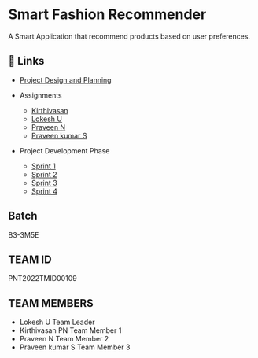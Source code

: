 # Smart Fashion Recommender

A Smart Application that recommend products based on user preferences.

## 🔗 Links

- [Project Design and Planning](https://github.com/IBM-EPBL/IBM-Project-15386-1659598110/tree/main/Project%20Design%20%26%20Planning)

- Assignments
   - [Kirthivasan](https://github.com/IBM-EPBL/IBM-Project-15386-1659598110/tree/main/Assignments/Kirthivasan%20PN)
   - [Lokesh U](https://github.com/IBM-EPBL/IBM-Project-15386-1659598110/tree/main/Assignments/Lokesh%20U)
   - [Praveen N](https://github.com/IBM-EPBL/IBM-Project-15386-1659598110/tree/main/Assignments/Praveen%20N)
   - [Praveen kumar S](https://github.com/IBM-EPBL/IBM-Project-15386-1659598110/tree/main/Assignments/Praveen%20kumar%20S)

- Project Development Phase
   - [Sprint 1](https://github.com/IBM-EPBL/IBM-Project-15386-1659598110/tree/main/Project%20Development%20Phase/Sprint-1)
   - [Sprint 2](https://github.com/IBM-EPBL/IBM-Project-15386-1659598110/tree/main/Project%20Development%20Phase/Sprint-2)
   - [Sprint 3](https://github.com/IBM-EPBL/IBM-Project-15386-1659598110/tree/main/Project%20Development%20Phase/Sprint-3)
   - [Sprint 4](https://github.com/IBM-EPBL/IBM-Project-15386-1659598110/tree/main/Project%20Development%20Phase/Sprint-4)
   
 

## Batch

B3-3M5E

## TEAM ID 

PNT2022TMID00109

## TEAM MEMBERS

- Lokesh U        Team Leader
- Kirthivasan PN  Team Member 1 
- Praveen N       Team Member 2
- Praveen kumar S Team Member 3 
